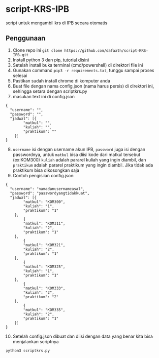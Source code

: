 # script-KRS-IPB
script untuk mengambil krs di IPB secara otomatis


## Penggunaan
1. Clone repo ini `git clone https://github.com/dafaath/script-KRS-IPB.git`
2. Install python 3 dan pip, [tutorial disini](https://phoenixnap.com/kb/how-to-install-python-3-windows)
3. Setelah install buka terminal (cmd/powershell) di direktori file ini
4. Gunakan command `pip3 -r requirements.txt`, tunggu sampai proses selesai
5. Pastikan sudah install chrome di komputer anda
6. Buat file dengan nama config.json (nama harus persis) di direktori ini, sehingga setara dengan scriptkrs.py
7. masukan text ini di config.json
```
{
  "username": "",
  "password": "",
  "jadwal": [{
        "matkul": "",
        "kuliah": "",
        "praktikum": ""
    }]
}
```
8. `username` isi dengan username akun IPB, `password` juga isi dengan passwordnya, untuk `matkul` bisa diisi kode dari matkul tersebut (ex:KOM300) `kuliah` adalah pararel kuliah yang ingin diambil, dan `praktikum` adalah pararel praktikum yang ingin diambil. Jika tidak ada praktikum bisa dikosongkan saja 
9. Contoh pengisiian config.json
```
{
  "username": "namadanusernameasal",
  "password": "passwordyangtidakkuat",
  "jadwal": [{
        "matkul": "KOM300",
        "kuliah": "1",
        "praktikum": "1"
    },
        {
        "matkul": "KOM311",
        "kuliah": "2",
        "praktikum": "1"
    },
        {
        "matkul": "KOM321",
        "kuliah": "2",
        "praktikum": "1"
    },
        {
        "matkul": "KOM325",
        "kuliah": "1",
        "praktikum": "1"
    },
        {
        "matkul": "KOM333",
        "kuliah": "2",
        "praktikum": "2"
    },
        {
        "matkul": "KOM335",
        "kuliah": "2",
        "praktikum": "1"
    }]
}
```
10. Setelah config.json dibuat dan diisi dengan data yang benar kita bisa menjalankan scriptnya
```
python3 scriptkrs.py
```
